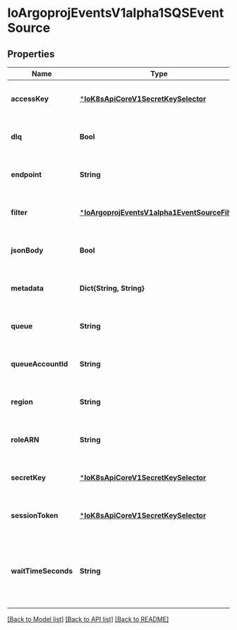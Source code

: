 # IoArgoprojEventsV1alpha1SQSEventSource


## Properties
Name | Type | Description | Notes
------------ | ------------- | ------------- | -------------
**accessKey** | [***IoK8sApiCoreV1SecretKeySelector**](IoK8sApiCoreV1SecretKeySelector.md) |  | [optional] [default to nothing]
**dlq** | **Bool** |  | [optional] [default to nothing]
**endpoint** | **String** |  | [optional] [default to nothing]
**filter** | [***IoArgoprojEventsV1alpha1EventSourceFilter**](IoArgoprojEventsV1alpha1EventSourceFilter.md) |  | [optional] [default to nothing]
**jsonBody** | **Bool** |  | [optional] [default to nothing]
**metadata** | **Dict{String, String}** |  | [optional] [default to nothing]
**queue** | **String** |  | [optional] [default to nothing]
**queueAccountId** | **String** |  | [optional] [default to nothing]
**region** | **String** |  | [optional] [default to nothing]
**roleARN** | **String** |  | [optional] [default to nothing]
**secretKey** | [***IoK8sApiCoreV1SecretKeySelector**](IoK8sApiCoreV1SecretKeySelector.md) |  | [optional] [default to nothing]
**sessionToken** | [***IoK8sApiCoreV1SecretKeySelector**](IoK8sApiCoreV1SecretKeySelector.md) |  | [optional] [default to nothing]
**waitTimeSeconds** | **String** | WaitTimeSeconds is The duration (in seconds) for which the call waits for a message to arrive in the queue before returning. | [optional] [default to nothing]


[[Back to Model list]](../README.md#models) [[Back to API list]](../README.md#api-endpoints) [[Back to README]](../README.md)


